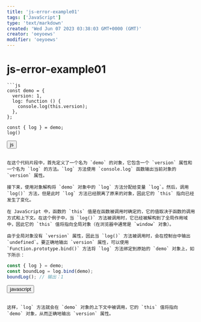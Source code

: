 ```yaml
---
title: 'js-error-example01'
tags: ['JavaScript']
type: 'text/markdown'
created: 'Wed Jun 07 2023 03:38:03 GMT+0000 (GMT)'
creator: 'oeyoews'
modifier: 'oeyoews'
---
```


# js-error-example01

```
```js
const demo = {
  version: 1,
  log: function () {
    console.log(this.version);
  },
};

const { log } = demo;
log()
```

<button>js</button>
```

在这个代码片段中，首先定义了一个名为 `demo` 的对象，它包含一个 `version` 属性和一个名为 `log` 的方法。`log` 方法使用 `console.log` 函数输出当前对象的 `version` 属性。

接下来，使用对象解构将 `demo` 对象中的 `log` 方法分配给变量 `log`。然后，调用 `log()` 方法，但是此时 `log` 方法已经脱离了原来的对象，因此它的 `this` 指向已经发生了变化。

在 JavaScript 中，函数的 `this` 值是在函数被调用时确定的，它的值取决于函数的调用方式和上下文。在这个例子中，当 `log()` 方法被调用时，它已经被解构到了全局作用域中，因此它的 `this` 值将指向全局对象（在浏览器中通常是 `window` 对象）。

由于全局对象没有 `version` 属性，因此当 `log()` 方法被调用时，会在控制台中输出 `undefined`。要正确地输出 `version` 属性，可以使用 `Function.prototype.bind()` 方法将 `log` 方法绑定到原始的 `demo` 对象上，如下所示：

```
```javascript
const { log } = demo;
const boundLog = log.bind(demo);
boundLog(); // 输出：1
```

<button>javascript</button>
```

这样，`log` 方法就会在 `demo` 对象的上下文中被调用，它的 `this` 值将指向 `demo` 对象，从而正确地输出 `version` 属性。
